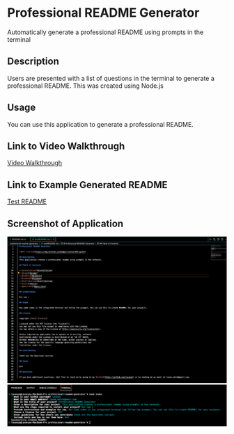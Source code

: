 # Professional README Generator
Automatically generate a professional README using prompts in the terminal

## Description

Users are presented with a list of questions in the terminal to generate a professional README. This was created using Node.js

## Usage

You can use this application to generate a professional README.

## Link to Video Walkthrough

[Video Walkthrough](https://drive.google.com/file/d/1g9P2P_Hw6hPuxElO6AO9ODkU-AVGp6Ik/view?usp=sharing)

## Link to Example Generated README

[Test README](./assets/testREADME.md)

## Screenshot of Application
![Screenshot of generated README](./assets/README.png)
![Screenshot of Terminal prompts](./assets/terminal.png)
